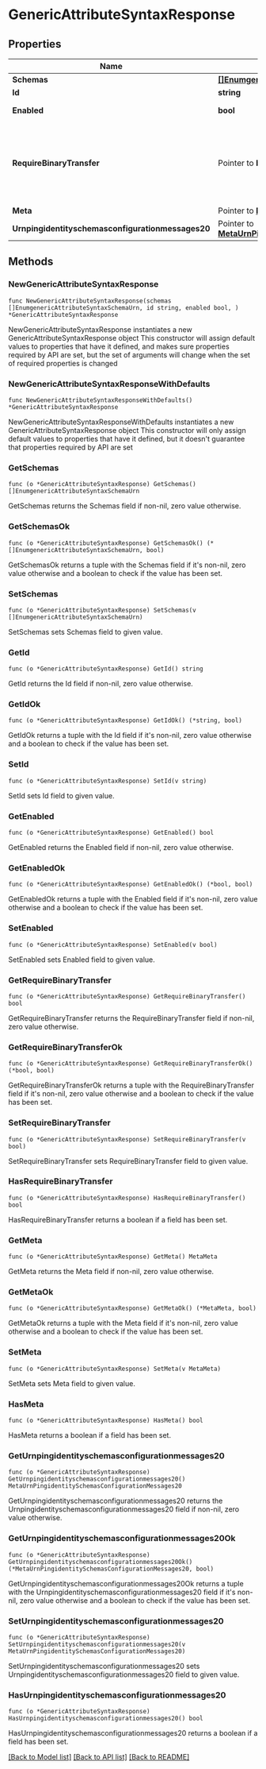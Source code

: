 # GenericAttributeSyntaxResponse

## Properties

Name | Type | Description | Notes
------------ | ------------- | ------------- | -------------
**Schemas** | [**[]EnumgenericAttributeSyntaxSchemaUrn**](EnumgenericAttributeSyntaxSchemaUrn.md) |  | 
**Id** | **string** | Name of the Attribute Syntax | 
**Enabled** | **bool** | Indicates whether the Attribute Syntax is enabled. | 
**RequireBinaryTransfer** | Pointer to **bool** | Indicates whether values of this attribute are required to have a \&quot;binary\&quot; transfer option as described in RFC 4522. Attributes with this syntax will generally be referenced with names including \&quot;;binary\&quot; (e.g., \&quot;userCertificate;binary\&quot;). | [optional] 
**Meta** | Pointer to [**MetaMeta**](MetaMeta.md) |  | [optional] 
**Urnpingidentityschemasconfigurationmessages20** | Pointer to [**MetaUrnPingidentitySchemasConfigurationMessages20**](MetaUrnPingidentitySchemasConfigurationMessages20.md) |  | [optional] 

## Methods

### NewGenericAttributeSyntaxResponse

`func NewGenericAttributeSyntaxResponse(schemas []EnumgenericAttributeSyntaxSchemaUrn, id string, enabled bool, ) *GenericAttributeSyntaxResponse`

NewGenericAttributeSyntaxResponse instantiates a new GenericAttributeSyntaxResponse object
This constructor will assign default values to properties that have it defined,
and makes sure properties required by API are set, but the set of arguments
will change when the set of required properties is changed

### NewGenericAttributeSyntaxResponseWithDefaults

`func NewGenericAttributeSyntaxResponseWithDefaults() *GenericAttributeSyntaxResponse`

NewGenericAttributeSyntaxResponseWithDefaults instantiates a new GenericAttributeSyntaxResponse object
This constructor will only assign default values to properties that have it defined,
but it doesn't guarantee that properties required by API are set

### GetSchemas

`func (o *GenericAttributeSyntaxResponse) GetSchemas() []EnumgenericAttributeSyntaxSchemaUrn`

GetSchemas returns the Schemas field if non-nil, zero value otherwise.

### GetSchemasOk

`func (o *GenericAttributeSyntaxResponse) GetSchemasOk() (*[]EnumgenericAttributeSyntaxSchemaUrn, bool)`

GetSchemasOk returns a tuple with the Schemas field if it's non-nil, zero value otherwise
and a boolean to check if the value has been set.

### SetSchemas

`func (o *GenericAttributeSyntaxResponse) SetSchemas(v []EnumgenericAttributeSyntaxSchemaUrn)`

SetSchemas sets Schemas field to given value.


### GetId

`func (o *GenericAttributeSyntaxResponse) GetId() string`

GetId returns the Id field if non-nil, zero value otherwise.

### GetIdOk

`func (o *GenericAttributeSyntaxResponse) GetIdOk() (*string, bool)`

GetIdOk returns a tuple with the Id field if it's non-nil, zero value otherwise
and a boolean to check if the value has been set.

### SetId

`func (o *GenericAttributeSyntaxResponse) SetId(v string)`

SetId sets Id field to given value.


### GetEnabled

`func (o *GenericAttributeSyntaxResponse) GetEnabled() bool`

GetEnabled returns the Enabled field if non-nil, zero value otherwise.

### GetEnabledOk

`func (o *GenericAttributeSyntaxResponse) GetEnabledOk() (*bool, bool)`

GetEnabledOk returns a tuple with the Enabled field if it's non-nil, zero value otherwise
and a boolean to check if the value has been set.

### SetEnabled

`func (o *GenericAttributeSyntaxResponse) SetEnabled(v bool)`

SetEnabled sets Enabled field to given value.


### GetRequireBinaryTransfer

`func (o *GenericAttributeSyntaxResponse) GetRequireBinaryTransfer() bool`

GetRequireBinaryTransfer returns the RequireBinaryTransfer field if non-nil, zero value otherwise.

### GetRequireBinaryTransferOk

`func (o *GenericAttributeSyntaxResponse) GetRequireBinaryTransferOk() (*bool, bool)`

GetRequireBinaryTransferOk returns a tuple with the RequireBinaryTransfer field if it's non-nil, zero value otherwise
and a boolean to check if the value has been set.

### SetRequireBinaryTransfer

`func (o *GenericAttributeSyntaxResponse) SetRequireBinaryTransfer(v bool)`

SetRequireBinaryTransfer sets RequireBinaryTransfer field to given value.

### HasRequireBinaryTransfer

`func (o *GenericAttributeSyntaxResponse) HasRequireBinaryTransfer() bool`

HasRequireBinaryTransfer returns a boolean if a field has been set.

### GetMeta

`func (o *GenericAttributeSyntaxResponse) GetMeta() MetaMeta`

GetMeta returns the Meta field if non-nil, zero value otherwise.

### GetMetaOk

`func (o *GenericAttributeSyntaxResponse) GetMetaOk() (*MetaMeta, bool)`

GetMetaOk returns a tuple with the Meta field if it's non-nil, zero value otherwise
and a boolean to check if the value has been set.

### SetMeta

`func (o *GenericAttributeSyntaxResponse) SetMeta(v MetaMeta)`

SetMeta sets Meta field to given value.

### HasMeta

`func (o *GenericAttributeSyntaxResponse) HasMeta() bool`

HasMeta returns a boolean if a field has been set.

### GetUrnpingidentityschemasconfigurationmessages20

`func (o *GenericAttributeSyntaxResponse) GetUrnpingidentityschemasconfigurationmessages20() MetaUrnPingidentitySchemasConfigurationMessages20`

GetUrnpingidentityschemasconfigurationmessages20 returns the Urnpingidentityschemasconfigurationmessages20 field if non-nil, zero value otherwise.

### GetUrnpingidentityschemasconfigurationmessages20Ok

`func (o *GenericAttributeSyntaxResponse) GetUrnpingidentityschemasconfigurationmessages20Ok() (*MetaUrnPingidentitySchemasConfigurationMessages20, bool)`

GetUrnpingidentityschemasconfigurationmessages20Ok returns a tuple with the Urnpingidentityschemasconfigurationmessages20 field if it's non-nil, zero value otherwise
and a boolean to check if the value has been set.

### SetUrnpingidentityschemasconfigurationmessages20

`func (o *GenericAttributeSyntaxResponse) SetUrnpingidentityschemasconfigurationmessages20(v MetaUrnPingidentitySchemasConfigurationMessages20)`

SetUrnpingidentityschemasconfigurationmessages20 sets Urnpingidentityschemasconfigurationmessages20 field to given value.

### HasUrnpingidentityschemasconfigurationmessages20

`func (o *GenericAttributeSyntaxResponse) HasUrnpingidentityschemasconfigurationmessages20() bool`

HasUrnpingidentityschemasconfigurationmessages20 returns a boolean if a field has been set.


[[Back to Model list]](../README.md#documentation-for-models) [[Back to API list]](../README.md#documentation-for-api-endpoints) [[Back to README]](../README.md)


